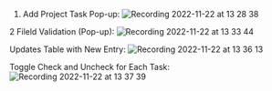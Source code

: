 1. Add Project Task Pop-up:
![Recording 2022-11-22 at 13 28 38](https://user-images.githubusercontent.com/80130605/203393056-09ff79ef-745f-4a8c-9372-fafbcd65af93.gif)

2 Fileld Validation (Pop-up):
![Recording 2022-11-22 at 13 33 44](https://user-images.githubusercontent.com/80130605/203394018-2d5fd41a-fda6-476c-a49a-9810b999427a.gif)

Updates Table with New Entry:
![Recording 2022-11-22 at 13 36 13](https://user-images.githubusercontent.com/80130605/203394503-dbc742e2-a5c7-40da-8024-404eecad0868.gif)

Toggle Check and Uncheck for Each Task:
![Recording 2022-11-22 at 13 37 39](https://user-images.githubusercontent.com/80130605/203394733-458e2f8b-7734-4f26-b063-a9f1afff5163.gif)
